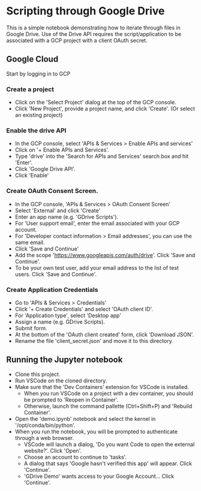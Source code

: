 # Scripting through Google Drive

This is a simple notebook demonstrating how to iterate through files in Google Drive.
Use of the Drive API requires the script/application to be associated with a GCP project with a client OAuth secret.

## Google Cloud
Start by logging in to GCP
### Create a project
- Click on the 'Select Project' dialog at the top of the GCP console.
- Click 'New Project', provide a project name, and click 'Create'. (Or select an existing project)
### Enable the drive API
- In the GCP console, select 'APIs & Services > Enable APIs and services'
- Click on '+ Enable APIs and Services'.
- Type 'drive' into the 'Search for APIs and Services' search box and hit 'Enter'.
- Click 'Google Drive API'.
- Click 'Enable'
### Create OAuth Consent Screen.
- In the GCP console, 'APIs & Services > OAuth Consent Screen'
- Select 'External' and click 'Create'
- Enter an app name (e.g. 'GDrive Scripts').
- For 'User support email', enter the email associated with your GCP account.
- For 'Developer contact information > Email addresses', you can use the same email.
- Click 'Save and Continue'
- Add the scope 'https://www.googleapis.com/auth/drive'. Click 'Save and Continue'.
- To be your own test user, add your email address to the list of test users. Click 'Save and Continue'.
### Create Application Credentials
- Go to 'APIs & Services > Credentials'
- Click '+ Create Credentials' and select 'OAuth client ID'.
- For 'Application type', select 'Desktop app'
- Assign a name (e.g. GDrive Scripts).
- Submit form.
- At the bottom of the 'OAuth client created' form, click 'Download JSON'.
- Rename the file 'client_secret.json' and move it to this directory.
## Running the Jupyter notebook
- Clone this project.
- Run VSCode on the cloned directory.
- Make sure that the 'Dev Containers' extension for VSCode is installed.
  - When you run VSCode on a project with a dev container, you should be prompted to 'Reopen in Container'.
  - Otherwise, launch the command pallette (Ctrl+Shift+P) and 'Rebuild Container'.
- Open the 'demo.ipynb' notebook and select the kernel in '/opt/conda/bin/python'.
- When you run the notebook, you will be prompted to authenticate through a web browser.
  - VSCode will launch a dialog, 'Do you want Code to open the external website?'. Click 'Open'.
  - Choose an account to continue to 'tasks'.
  - A dialog that says 'Google hasn't verified this app' will appear. Click 'Continue'.
  - 'GDrive Demo' wants access to your Google Account... Click 'Continue'.

